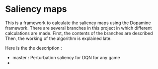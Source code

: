 # Saliency maps

This is a framework to calculate the saliency maps using the Dopamine framework.
There are several branches in this project in which different calculations are made.
First, the contents of the branches are described
Then, the working of the algorithm is explained late.

Here is the the description :
- master : Perturbation saliency for DQN for any game
- 

